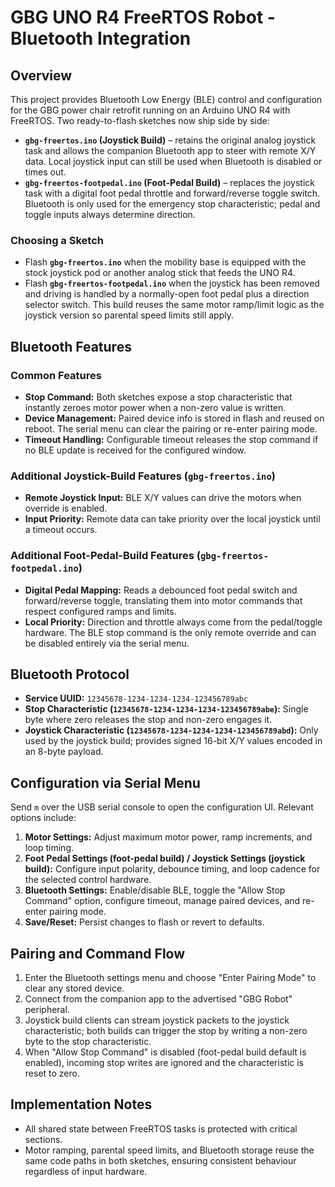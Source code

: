 # GBG UNO R4 FreeRTOS Robot - Bluetooth Integration

## Overview
This project provides Bluetooth Low Energy (BLE) control and configuration for the GBG power chair retrofit running on an Arduino UNO R4 with FreeRTOS. Two ready-to-flash sketches now ship side by side:

- **`gbg-freertos.ino` (Joystick Build)** – retains the original analog joystick task and allows the companion Bluetooth app to steer with remote X/Y data. Local joystick input can still be used when Bluetooth is disabled or times out.
- **`gbg-freertos-footpedal.ino` (Foot-Pedal Build)** – replaces the joystick task with a digital foot pedal throttle and forward/reverse toggle switch. Bluetooth is only used for the emergency stop characteristic; pedal and toggle inputs always determine direction.

### Choosing a Sketch
- Flash **`gbg-freertos.ino`** when the mobility base is equipped with the stock joystick pod or another analog stick that feeds the UNO R4.
- Flash **`gbg-freertos-footpedal.ino`** when the joystick has been removed and driving is handled by a normally-open foot pedal plus a direction selector switch. This build reuses the same motor ramp/limit logic as the joystick version so parental speed limits still apply.

## Bluetooth Features

### Common Features
- **Stop Command:** Both sketches expose a stop characteristic that instantly zeroes motor power when a non-zero value is written.
- **Device Management:** Paired device info is stored in flash and reused on reboot. The serial menu can clear the pairing or re-enter pairing mode.
- **Timeout Handling:** Configurable timeout releases the stop command if no BLE update is received for the configured window.

### Additional Joystick-Build Features (`gbg-freertos.ino`)
- **Remote Joystick Input:** BLE X/Y values can drive the motors when override is enabled.
- **Input Priority:** Remote data can take priority over the local joystick until a timeout occurs.

### Additional Foot-Pedal-Build Features (`gbg-freertos-footpedal.ino`)
- **Digital Pedal Mapping:** Reads a debounced foot pedal switch and forward/reverse toggle, translating them into motor commands that respect configured ramps and limits.
- **Local Priority:** Direction and throttle always come from the pedal/toggle hardware. The BLE stop command is the only remote override and can be disabled entirely via the serial menu.

## Bluetooth Protocol
- **Service UUID:** `12345678-1234-1234-1234-123456789abc`
- **Stop Characteristic (`12345678-1234-1234-1234-123456789abe`):** Single byte where zero releases the stop and non-zero engages it.
- **Joystick Characteristic (`12345678-1234-1234-1234-123456789abd`):** Only used by the joystick build; provides signed 16-bit X/Y values encoded in an 8-byte payload.

## Configuration via Serial Menu
Send `m` over the USB serial console to open the configuration UI. Relevant options include:

1. **Motor Settings:** Adjust maximum motor power, ramp increments, and loop timing.
2. **Foot Pedal Settings (foot-pedal build) / Joystick Settings (joystick build):** Configure input polarity, debounce timing, and loop cadence for the selected control hardware.
3. **Bluetooth Settings:** Enable/disable BLE, toggle the "Allow Stop Command" option, configure timeout, manage paired devices, and re-enter pairing mode.
4. **Save/Reset:** Persist changes to flash or revert to defaults.

## Pairing and Command Flow
1. Enter the Bluetooth settings menu and choose "Enter Pairing Mode" to clear any stored device.
2. Connect from the companion app to the advertised "GBG Robot" peripheral.
3. Joystick build clients can stream joystick packets to the joystick characteristic; both builds can trigger the stop by writing a non-zero byte to the stop characteristic.
4. When "Allow Stop Command" is disabled (foot-pedal build default is enabled), incoming stop writes are ignored and the characteristic is reset to zero.

## Implementation Notes
- All shared state between FreeRTOS tasks is protected with critical sections.
- Motor ramping, parental speed limits, and Bluetooth storage reuse the same code paths in both sketches, ensuring consistent behaviour regardless of input hardware.
